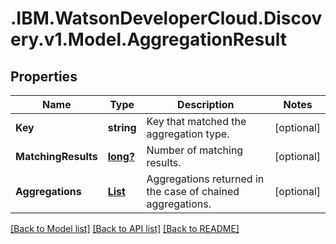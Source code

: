 # .IBM.WatsonDeveloperCloud.Discovery.v1.Model.AggregationResult
## Properties

Name | Type | Description | Notes
------------ | ------------- | ------------- | -------------
**Key** | **string** | Key that matched the aggregation type. | [optional] 
**MatchingResults** | [**long?**](Long.md) | Number of matching results. | [optional] 
**Aggregations** | [**List<QueryAggregation>**](QueryAggregation.md) | Aggregations returned in the case of chained aggregations. | [optional] 

[[Back to Model list]](../README.md#documentation-for-models) [[Back to API list]](../README.md#documentation-for-api-endpoints) [[Back to README]](../README.md)

